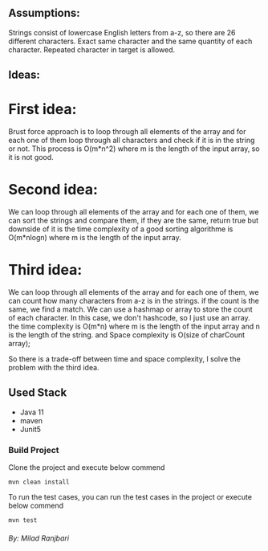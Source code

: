 
##  Assumptions:
 Strings consist of lowercase English letters from a-z, so there are 26 different characters.
 Exact same character and the same quantity of each character.
 Repeated character in target is allowed.

##  Ideas:
 # First idea:
 Brust force approach is to loop through all elements of the array and for each one of them
 loop through all characters and check if it is in the string or not.
 This process is O(m*n^2) where m is the length of the input array,
 so it is not good.


 # Second idea:
 We can loop through all elements of the array and for each one of them, we can sort the strings and compare them, if they are the same, return true
 but downside of it is the time complexity of a good sorting algorithme is O(m*nlogn) where m is the length of the input array.


 # Third idea:
 We can loop through all elements of the array and for each one of them, we can count how many characters from a-z is in the strings.
 if the count is the same, we find a match.
 We can use a hashmap or array to store the count of each character. In this case, we don't hashcode, so I just use an array.
 the time complexity is O(m*n) where m is the length of the input array and n is the length of the string.
 and Space complexity is O(size of charCount array);

 So there is a trade-off between time and space complexity, I solve the problem with the third idea.
     
     

## Used Stack 

   * Java 11
   * maven
   * Junit5
  
### Build Project

Clone the project and execute below commend

```
mvn clean install
```
To run the test cases, you can run the test cases in the project or execute below commend

```
mvn test
```
###### By: Milad Ranjbari
